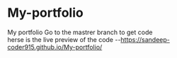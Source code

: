 # My-portfolio
My portfolio
Go to the mastrer branch   to get code  
herse is the live preview of the code --https://sandeep-coder915.github.io/My-portfolio/
